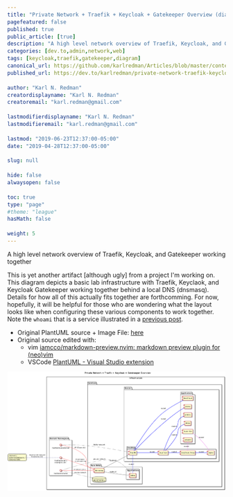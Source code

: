 ```yaml
---
title: "Private Network + Traefik + Keycloak + Gatekeeper Overview (diagram)"
pagefeatured: false
published: true
public_article: [true]
description: "A high level network overview of Traefik, Keycloak, and Gatekeeper working together"
categories: [dev.to,admin,network,web]
tags: [keycloak,traefik,gatekeeper,diagram]
canonical_url: https://github.com/karlredman/Articles/blob/master/content/dev.to/traefik%2Bkeycloak%2Bgatekeeper_diagram_overview/index.md
published_url: https://dev.to/karlredman/private-network-traefik-keycloak-gatekeeper-overview-diagram-1nmn

author: "Karl N. Redman"
creatordisplayname: "Karl N. Redman"
creatoremail: "karl.redman@gmail.com"

lastmodifierdisplayname: "Karl N. Redman"
lastmodifieremail: "karl.redman@gmail.com"

lastmod: "2019-06-23T12:37:00-05:00"
date: "2019-04-28T12:37:00-05:00"

slug: null

hide: false
alwaysopen: false

toc: true
type: "page"
#theme: "league"
hasMath: false

weight: 5
---
```


A high level network overview of Traefik, Keycloak, and Gatekeeper working together

This is yet another artifact [although ugly] from a project I'm working on. This diagram depicts a basic lab infrastructure with Traefik, Keyclaok, and Keycloak Gatekeeper working together behind a local DNS (dnsmasq). Details for how all of this actually fits together are forthcomming. For now, hopefully, it will be helpful for those who are wondering what the layout looks like when configuring these various components to work together. Note the `whoami` that is a service illustrated in a [previous post](https://dev.to/karlredman/keycloak-v5-gatekeeper-v5-flowcharts-easily-create-and-restrict-an-isolated-iodc-client-service-by-group-role-53h4).

* Original PlantUML source + Image File: [here](https://github.com/karlredman/My-Articles/tree/master/Artifacts/network-diagrams)
* Original source edited with:
  * vim [iamcco/markdown-preview.nvim: markdown preview plugin for (neo)vim](https://github.com/iamcco/markdown-preview.nvim)
  * VSCode [PlantUML - Visual Studio extension](https://marketplace.visualstudio.com/items?itemName=jebbs.plantuml)

[![kc-kcgc-traefik_overview-1.png](https://raw.githubusercontent.com/karlredman/Articles/master/content/dev.to/traefik%2Bkeycloak%2Bgatekeeper_diagram_overview/kc-kcgc-traefik_overview-1.png)](https://raw.githubusercontent.com/karlredman/Articles/master/content/dev.to/traefik%2Bkeycloak%2Bgatekeeper_diagram_overview/kc-kcgc-traefik_overview-1.png)


